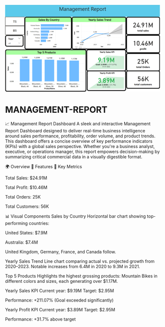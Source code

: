 ![image alt](https://github.com/Karan-S-Bhosle/MANAGEMENT-REPORT/blob/bc30d0f60aa27fcca31e19e70af6b11592d631ee/MANAGEMENT%20DASHBOARD.png)
# MANAGEMENT-REPORT
📈 Management Report Dashboard
A sleek and interactive Management Report Dashboard designed to deliver real-time business intelligence around sales performance, profitability, order volume, and product trends. This dashboard offers a concise overview of key performance indicators (KPIs) with a global sales perspective.
Whether you're a business analyst, executive, or operations manager, this report empowers decision-making by summarizing critical commercial data in a visually digestible format.

🌍 Overview
🔧 Features
🔹 Key Metrics

Total Sales: $24.91M

Total Profit: $10.46M

Total Orders: 25K

Total Customers: 56K

📊 Visual Components
Sales by Country
Horizontal bar chart showing top-performing countries:

United States: $7.9M

Australia: $7.4M

United Kingdom, Germany, France, and Canada follow.

Yearly Sales Trend
Line chart comparing actual vs. projected growth from 2020–2023.
Notable increases from 6.4M in 2020 to 9.3M in 2021.

Top 5 Products
Highlights the highest grossing products:
Mountain Bikes in different colors and sizes, each generating over $1.17M.

Yearly Sales KPI
Current year: $9.19M
Target: $2.95M

Performance: +211.07% (Goal exceeded significantly)

Yearly Profit KPI
Current year: $3.89M
Target: $2.95M

Performance: +31.7% above target
